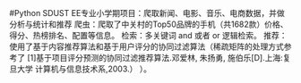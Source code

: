  #Python
 SDUST EE专业小学期项目：爬取新闻、电影、音乐、电商数据，并做分析与统计和推荐
 爬虫：爬取了中关村的Top50品牌的手机（共1682款）价格、得分、热榜排名、配置等信息。
 检索：多关键词 and 或者 or 逻辑检索。
 推荐：使用了基于内容推荐算法和基于用户评分的协同过滤算法（稀疏矩阵的处理方式参考了 [1]基于项目评分预测的协同过滤推荐算法.邓爱林,  朱扬勇,  施伯乐[D].上海:复旦大学 计算机与信息技术系,2003.）
）。
 
 
 
 
